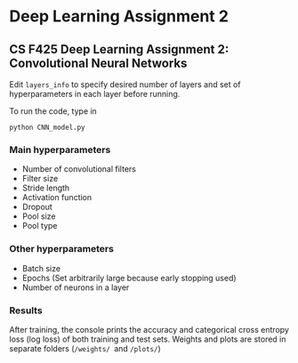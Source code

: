 # Deep Learning Assignment 2

## CS F425 Deep Learning Assignment 2: Convolutional Neural Networks

Edit `layers_info` to specify desired number of layers and set of hyperparameters in each layer before running.

To run the code, type in

```
python CNN_model.py
```

### Main hyperparameters

- Number of convolutional filters
- Filter size
- Stride length
- Activation function
- Dropout
- Pool size
- Pool type

### Other hyperparameters

- Batch size
- Epochs (Set arbitrarily large because early stopping used)
- Number of neurons in a layer

### Results

After training, the console prints the accuracy and categorical cross entropy loss (log loss) of both training and test sets. Weights and plots are stored in separate folders (`/weights/ `and `/plots/`)
